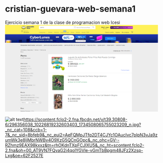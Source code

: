 # cristian-guevara-web-semana1
Ejercicio semana 1 de la clase de programacion web Icesi
![alt text]( https://github.com/Cristianweb22/cristian-guevara-web-semana1/blob/main/ref.png?raw=true)

![alt text]()https://scontent.fclo2-2.fna.fbcdn.net/v/t39.30808-6/296356038_10226819232603403_1734508065755023209_n.jpg?_nc_cat=108&ccb=1-7&_nc_sid=8bfeb9&_nc_eui2=AeFQMpJTfq2DT4CJYc1OAucIvc7plpN3vJa9zumWk3e8ljMbrNWBv4O9XzG5QCnGOpc&_nc_ohc=GV--RZhmz9EAX98kxxz&tn=rhOKdnTXpFCJIXU5&_nc_ht=scontent.fclo2-2.fna&oh=00_AT9VN7FQvaG2i4qolYGVle-vGmTbBpgm48JFz2Xzsp-Lxg&oe=62F2527E
